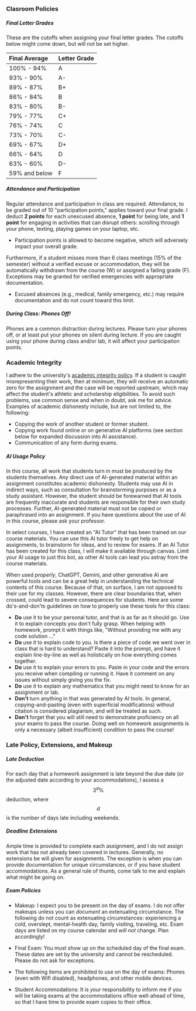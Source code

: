 
### Clasroom Policies

##### Final Letter Grades
These are the cutoffs when assigning your final letter grades. The cutoffs below might come down, but will not be set higher.

| Final Average  | Letter Grade |
| :--- | :--- |
| 100% - 94% | A |
| 93% - 90% | A- |
| 89% - 87% | B+ |
| 86% - 84% | B |
| 83% - 80% | B- |
| 79% - 77% | C+ |
| 76% - 74% | C |
| 73% - 70% | C- |
| 69% - 67% | D+ |
| 66% - 64% | D |
| 63% - 60% | D- |
| 59% and below | F |



##### Attendance and Participation
Regular attendance and participation in class are required. Attendance, to be graded out of 10 "participation points," applies toward your final grade. I deduct **2 points** for each unexcused absence, **1 point** for being late, and **1 point** for engaging in activities that can disrupt others: scrolling through your phone, texting, playing games on your laptop, etc.

- Participation points is allowed to become negative, which will adversely impact your overall grade.

Furthermore, if a student misses more than 6 class meetings (15% of the semester) without a verified excuse or accommodation, they will be automatically withdrawn from the course (W) or assigned a failing grade (F). Exceptions may be granted for verified emergencies with appropriate documentation.

- Excused absences (e.g., medical, family emergency, etc.) may require documentation and do not count toward this limit.



##### During Class: Phones Off!
Phones are a common distraction during lectures. Please turn your phones off, or at least put your phones on silent during lecture. If you are caught using your phone during class and/or lab, it will affect your participation points.


### Academic Integrity

I adhere to the university's [academic integrity policy](https://www.pugetsound.edu/academic-integrity). If a student is caught misrepresenting their work, then  at minimum, they will receive an automatic zero for the assignment and the case will be reported upstream, which may affect the student's athletic and scholarship eligibilities. To avoid such problems, use common sense and when in doubt, ask me for advice. Examples of academic dishonesty include, but are not limited to, the following:

- Copying the work of another student or former student.
- Copying work found online or on generative AI platforms (see section below for expanded discussion into AI assistance).
- Communication of any form during exams.

##### AI Usage Policy
In this course, all work that students turn in must be produced by the students themselves. Any direct use of AI-generated material within an assignment constitutes academic dishonesty. Students may use AI in indirect ways, such as consultation for brainstorming purposes or as a study assistant. However, the student should be forewarned that AI tools are frequently inaccurate and students are responsible for their own study processes. Further, AI-generated material must not be copied or paraphrased into an assignment. If you have questions about the use of AI in this course, please ask your professor.

In select courses, I have created an "AI Tutor" that has been trained on our course materials. You can use this AI tutor freely to get help on assignments, to brainstorm for ideas, and to review for exams. If an AI Tutor has been created for this class, I will make it available through canvas. Limit your AI usage to just this bot, as other AI tools can lead you astray from the course materials.

When used _properly_, ChatGPT, Gemini, and other generative AI are powerful tools and can be a great help in understanding the technical contents of this course. Because of that, on surface, I am not opposed to their use for my classes. However, there are clear boundaries that, when crossed, could lead to severe consequences for students. Here are some do's-and-don'ts guidelines on how to properly use these tools for this class:
- **Do** use it to be your personal tutor, and that is as far as it should go. Use it to explain concepts you don't fully grasp. When helping with homework, prompt it with things like, "Without providing me with any code solution ..."
- **Do** use it to explain code to you. Is there a piece of code we went over in class that is hard to understand? Paste it into the prompt, and have it explain line-by-line as well as holistically on how everything comes together.
- **Do** use it to explain your errors to you. Paste in your code and the errors you receive when compiling or running it. Have it comment on any issues without simply giving you the fix.
- **Do** use it to explain any mathematics that you might need to know for an assignment or lab.
- **Don't** turn anything in that was generated by AI tools. In general, copying-and-pasting (even with superficial modifications) without citation is considered plagiarism, and will be treated as such.
- **Don't** forget that you will still need to demonstrate proficiency on all your exams to pass the course. Doing well on homework assignments is only a necessary (albeit insufficient) condition to pass the course!



### Late Policy, Extensions, and Makeup

##### Late Deduction
For each day that a homework assignment is late beyond the due date (or the adjusted date according to your accommodations), I assess a $$3^d\%$$ deduction, where $$d$$ is the number of days late including weekends. 

##### Deadline Extensions
Ample time is provided to complete each assignment, and I do not assign work that has not already been covered in lectures. Generally, no extensions be will given for assignments. The exception is when you can provide documentation for unique circumstances, or if you have student accommodations. As a general rule of thumb, come talk to me and explain what might be going on.

##### Exam Policies

- Makeup: I expect you to be present on the day of exams. I do not offer makeups unless you can _document_ an extenuating circumstance. The following do not count as extenuating circumstances: experiencing a cold, overslept, mental-health day, family visiting, traveling, etc. Exam days are listed on my course calendar and _will not_ change. Plan accordingly!

- Final Exam: You must show up on the scheduled day of the final exam. These dates are set by the university and cannot be rescheduled. Please do not ask for exceptions.

- The following items are prohibited to use on the day of exams: Phones (even with Wifi disabled), headphones, and other mobile devices.

- Student Accommodations: It is *your* responsibility to inform me if you will be taking exams at the accommodations office well-ahead of time, so that I have time to provide exam copies to their office.
